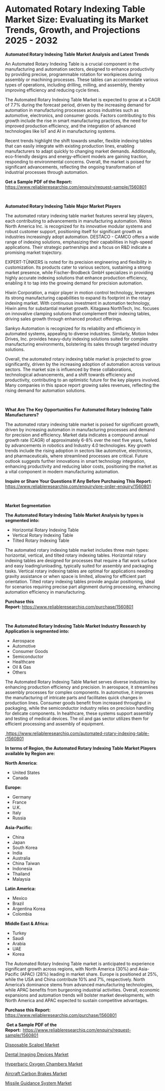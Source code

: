 <p><h1>Automated Rotary Indexing Table Market Size: Evaluating its Market Trends, Growth, and Projections 2025 - 2032</h1></p><p><strong>Automated Rotary Indexing Table Market Analysis and Latest Trends</strong></p>
<p><p>An Automated Rotary Indexing Table is a crucial component in the manufacturing and automation sectors, designed to enhance productivity by providing precise, programmable rotation for workpieces during assembly or machining processes. These tables can accommodate various types of operations, including drilling, milling, and assembly, thereby improving efficiency and reducing cycle times.</p><p>The Automated Rotary Indexing Table Market is expected to grow at a CAGR of 7.7% during the forecast period, driven by the increasing demand for automation in manufacturing processes across industries such as automotive, electronics, and consumer goods. Factors contributing to this growth include the rise in smart manufacturing practices, the need for improved production efficiency, and the integration of advanced technologies like IoT and AI in manufacturing systems.</p><p>Recent trends highlight the shift towards smaller, flexible indexing tables that can easily integrate with existing production lines, enabling manufacturers to adapt quickly to changing market demands. Additionally, eco-friendly designs and energy-efficient models are gaining traction, responding to environmental concerns. Overall, the market is poised for significant advancements, reflecting the ongoing transformation of industrial processes through automation.</p></p>
<p><strong>Get a Sample PDF of the Report:&nbsp;</strong> <a href="https://www.reliableresearchiq.com/enquiry/request-sample/1560801?utm_campaign=1159&utm_medium=2&utm_source=Github&utm_content=ia&utm_term=08042025&utm_id=automated-rotary-indexing-table">https://www.reliableresearchiq.com/enquiry/request-sample/1560801</a></p>
<p>&nbsp;</p>
<p><strong>Automated Rotary Indexing Table Major Market Players</strong></p>
<p><p>The automated rotary indexing table market features several key players, each contributing to advancements in manufacturing automation. Weiss North America Inc. is recognized for its innovative modular systems and robust customer support, positioning itself for significant growth as industries increasingly adopt automation. DESTACO - CAMCO offers a wide range of indexing solutions, emphasizing their capabilities in high-speed applications. Their strategic partnerships and a focus on R&D indicate a promising market trajectory.</p><p>EXPERT-TÜNKERS is noted for its precision engineering and flexibility in customization. Its products cater to various sectors, sustaining a strong market presence, while Fischer-Brodbeck GmbH specializes in providing highly accurate indexing solutions that enhance production efficiency, enabling it to tap into the growing demand for precision automation.</p><p>Hiwin Corporation, a major player in motion control technology, leverages its strong manufacturing capabilities to expand its footprint in the rotary indexing market. With continuous investment in automation technology, Hiwin aims for substantial market growth. Kitagawa NorthTech, Inc. focuses on innovative clamping solutions that complement their indexing tables, driving sales growth through enhanced product offerings.</p><p>Sankyo Automation is recognized for its reliability and efficiency in automated systems, appealing to diverse industries. Similarly, Motion Index Drives, Inc. provides heavy-duty indexing solutions suited for complex manufacturing environments, bolstering its sales through targeted industry solutions.</p><p>Overall, the automated rotary indexing table market is projected to grow significantly, driven by the increasing adoption of automation across various sectors. The market size is influenced by these collaborations, technological advancements, and a shift towards efficiency and productivity, contributing to an optimistic future for the key players involved. Many companies in this space report growing sales revenues, reflecting the rising demand for automation solutions.</p></p>
<p>&nbsp;</p>
<p><strong>What Are The Key Opportunities For Automated Rotary Indexing Table Manufacturers?</strong></p>
<p><p>The automated rotary indexing table market is poised for significant growth, driven by increasing automation in manufacturing processes and demand for precision and efficiency. Market data indicates a compound annual growth rate (CAGR) of approximately 6-8% over the next five years, fueled by advancements in robotics and Industry 4.0 technologies. Key growth trends include the rising adoption in sectors like automotive, electronics, and pharmaceuticals, where streamlined processes are critical. Future outlook suggests further innovations in smart technology integration, enhancing productivity and reducing labor costs, positioning the market as a vital component in modern manufacturing automation.</p></p>
<p><strong>Inquire or Share Your Questions If Any Before Purchasing This Report:</strong> <a href="https://www.reliableresearchiq.com/enquiry/pre-order-enquiry/1560801?utm_campaign=1159&utm_medium=2&utm_source=Github&utm_content=ia&utm_term=08042025&utm_id=automated-rotary-indexing-table">https://www.reliableresearchiq.com/enquiry/pre-order-enquiry/1560801</a></p>
<p>&nbsp;</p>
<p><strong>Market Segmentation</strong></p>
<p><strong>The Automated Rotary Indexing Table Market Analysis by types is segmented into:</strong></p>
<p><ul><li>Horizontal Rotary Indexing Table</li><li>Vertical Rotary Indexing Table</li><li>Tilted Rotary Indexing Table</li></ul></p>
<p><p>The automated rotary indexing table market includes three main types: horizontal, vertical, and tilted rotary indexing tables. Horizontal rotary indexing tables are designed for processes that require a flat work surface and easy loading/unloading, typically suited for assembly and packaging tasks. Vertical rotary indexing tables are optimal for applications needing gravity assistance or when space is limited, allowing for efficient part orientation. Tilted rotary indexing tables provide angular positioning, ideal for scenarios requiring precise part alignment during processing, enhancing automation efficiency in manufacturing.</p></p>
<p><strong>Purchase this Report:&nbsp;</strong><a href="https://www.reliableresearchiq.com/purchase/1560801?utm_campaign=1159&utm_medium=2&utm_source=Github&utm_content=ia&utm_term=08042025&utm_id=automated-rotary-indexing-table">https://www.reliableresearchiq.com/purchase/1560801</a></p>
<p>&nbsp;</p>
<p><strong>The Automated Rotary Indexing Table Market Industry Research by Application is segmented into:</strong></p>
<p><ul><li>Aerospace</li><li>Automotive</li><li>Consumer Goods</li><li>Semiconductor</li><li>Healthcare</li><li>Oil & Gas</li><li>Others</li></ul></p>
<p><p>The Automated Rotary Indexing Table Market serves diverse industries by enhancing production efficiency and precision. In aerospace, it streamlines assembly processes for complex components. In automotive, it improves the manufacturing of intricate parts and facilitates quick changes in production lines. Consumer goods benefit from increased throughput in packaging, while the semiconductor industry relies on precision handling for delicate components. In healthcare, these systems support assembly and testing of medical devices. The oil and gas sector utilizes them for efficient processing and assembly of equipment.</p></p>
<p><a href="https://www.reliableresearchiq.com/automated-rotary-indexing-table-r1560801?utm_campaign=1159&utm_medium=2&utm_source=Github&utm_content=ia&utm_term=08042025&utm_id=automated-rotary-indexing-table">&nbsp;https://www.reliableresearchiq.com/automated-rotary-indexing-table-r1560801</a></p>
<p><strong>In terms of Region, the Automated Rotary Indexing Table Market Players available by Region are:</strong></p>
<p>
    <p> <strong> North America: </strong>
        <ul>
            <li>United States</li>
            <li>Canada</li>
        </ul>
        </p> 
    <p> <strong> Europe: </strong>
        <ul>
            <li>Germany</li>
            <li>France</li>
            <li>U.K.</li>
            <li>Italy</li>
            <li>Russia</li>
        </ul>
        </p> 
    <p> <strong> Asia-Pacific: </strong>
        <ul>
            <li>China</li>
            <li>Japan</li>
            <li>South Korea</li>
            <li>India</li>
            <li>Australia</li>
            <li>China Taiwan</li>
            <li>Indonesia</li>
            <li>Thailand</li>
            <li>Malaysia</li>
        </ul>
        </p> 
    <p> <strong> Latin America: </strong>
        <ul>
            <li>Mexico</li>
            <li>Brazil</li>
            <li>Argentina Korea</li>
            <li>Colombia</li>
        </ul>
        </p> 
    <p> <strong> Middle East & Africa: </strong>
        <ul>
            <li>Turkey</li>
            <li>Saudi</li>
            <li>Arabia</li>
            <li>UAE</li>
            <li>Korea</li>
        </ul>
    </p>
    </p>
<p><p>The Automated Rotary Indexing Table market is anticipated to experience significant growth across regions, with North America (30%) and Asia-Pacific (APAC) (28%) leading in market share. Europe is positioned at 25%, while the USA and China contribute 10% and 7%, respectively. North America’s dominance stems from advanced manufacturing technologies, while APAC benefits from burgeoning industrial activities. Overall, economic expansions and automation trends will bolster market developments, with North America and APAC expected to sustain competitive advantages.</p></p>
<p><strong>Purchase this Report: </strong><a href="https://www.reliableresearchiq.com/purchase/1560801?utm_campaign=1159&utm_medium=2&utm_source=Github&utm_content=ia&utm_term=08042025&utm_id=automated-rotary-indexing-table">https://www.reliableresearchiq.com/purchase/1560801</a></p>
<p>&nbsp;<strong>Get a Sample PDF of the Report:&nbsp;&nbsp;</strong><a href="https://www.reliableresearchiq.com/enquiry/request-sample/1560801?utm_campaign=1159&utm_medium=2&utm_source=Github&utm_content=ia&utm_term=08042025&utm_id=automated-rotary-indexing-table">https://www.reliableresearchiq.com/enquiry/request-sample/1560801</a></p>
<p><strong></strong></p>
<p><p><a href="https://www.linkedin.com/pulse/qualitative-study-disposable-scalpel-market-size-scaling-up-from-4to0c?utm_campaign=1159&utm_medium=2&utm_source=Github&utm_content=ia&utm_term=08042025&utm_id=automated-rotary-indexing-table">Disposable Scalpel Market</a></p><p><a href="https://www.linkedin.com/pulse/analysis-global-dental-imaging-devices-market-present-landscape-nh5ze?utm_campaign=1159&utm_medium=2&utm_source=Github&utm_content=ia&utm_term=08042025&utm_id=automated-rotary-indexing-table">Dental Imaging Devices Market</a></p><p><a href="https://www.linkedin.com/pulse/hyperbaric-oxygen-chambers-market-forecast-2025-2032-trends-insights-inmte?utm_campaign=1159&utm_medium=2&utm_source=Github&utm_content=ia&utm_term=08042025&utm_id=automated-rotary-indexing-table">Hyperbaric Oxygen Chambers Market</a></p><p><a href="https://github.com/seemagarbeha/Market-Research-Report-List-1/blob/main/aircraft-carbon-brakes-market.md?utm_campaign=1159&utm_medium=2&utm_source=Github&utm_content=ia&utm_term=08042025&utm_id=automated-rotary-indexing-table">Aircraft Carbon Brakes Market</a></p><p><a href="https://github.com/sarialahipff/Market-Research-Report-List-1/blob/main/missile-guidance-system-market.md?utm_campaign=1159&utm_medium=2&utm_source=Github&utm_content=ia&utm_term=08042025&utm_id=automated-rotary-indexing-table">Missile Guidance System Market</a></p></p>